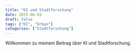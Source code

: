 ```yaml
---
title: "KI und Stadtforschung"
date: 2025-06-03
draft: false
tags: ["KI", "Urban"]
categories: ["Stadtforschung"]
---
```


Willkommen zu meinem Beitrag über KI und Stadtforschung.
